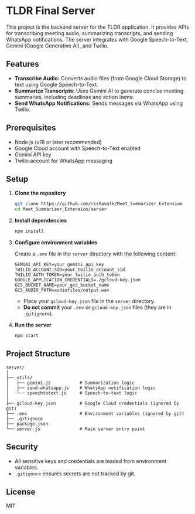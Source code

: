 # TLDR Final Server

This project is the backend server for the TLDR application. It provides APIs for transcribing meeting audio, summarizing transcripts, and sending WhatsApp notifications. The server integrates with Google Speech-to-Text, Gemini (Google Generative AI), and Twilio.

## Features

- **Transcribe Audio:** Converts audio files (from Google Cloud Storage) to text using Google Speech-to-Text.
- **Summarize Transcripts:** Uses Gemini AI to generate concise meeting summaries, including deadlines and action items.
- **Send WhatsApp Notifications:** Sends messages via WhatsApp using Twilio.

## Prerequisites

- Node.js (v18 or later recommended)
- Google Cloud account with Speech-to-Text enabled
- Gemini API key
- Twilio account for WhatsApp messaging

## Setup

1. **Clone the repository**
   ```sh
   git clone https://github.com/rishavafk/Meet_Summarizer_Extension
   cd Meet_Summarizer_Extension/server
   ```

2. **Install dependencies**
   ```sh
   npm install
   ```

3. **Configure environment variables**

   Create a `.env` file in the `server` directory with the following content:
   ```
   GEMINI_API_KEY=your_gemini_api_key
   TWILIO_ACCOUNT_SID=your_twilio_account_sid
   TWILIO_AUTH_TOKEN=your_twilio_auth_token
   GOOGLE_APPLICATION_CREDENTIALS=./gcloud-key.json
   GCS_BUCKET_NAME=your_gcs_bucket_name
   GCS_AUDIO_PATH=audiofiles/output.wav
   ```

   - Place your `gcloud-key.json` file in the `server` directory.
   - **Do not commit** your `.env` or `gcloud-key.json` files (they are in `.gitignore`).

4. **Run the server**
   ```sh
   npm start
   ```

## Project Structure

```
server/
│
├── utils/
│   ├── gemini.js           # Summarization logic
│   ├── send-whatsapp.js    # WhatsApp notification logic
│   └── speechtotext.js     # Speech-to-text logic
│
├── gcloud-key.json         # Google Cloud credentials (ignored by git)
├── .env                    # Environment variables (ignored by git)
├── .gitignore
├── package.json
└── server.js               # Main server entry point
```

## Security

- All sensitive keys and credentials are loaded from environment variables.
- `.gitignore` ensures secrets are not tracked by git.

## License

MIT
